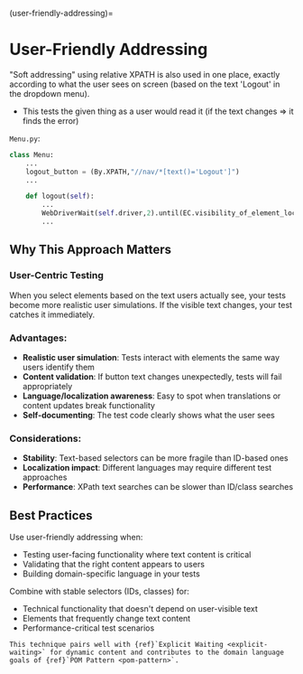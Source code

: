 (user-friendly-addressing)=
# User-Friendly Addressing

"Soft addressing" using relative XPATH is also used in one place, exactly according to what the user sees on screen (based on the text 'Logout' in the dropdown menu).
- This tests the given thing as a user would read it (if the text changes => it finds the error)

`Menu.py`:
```python
class Menu:
    ...
    logout_button = (By.XPATH,"//nav/*[text()='Logout']")
    ...

    def logout(self):
        ...
        WebDriverWait(self.driver,2).until(EC.visibility_of_element_located(self.logout_button)).click()
        ...
```

## Why This Approach Matters

### User-Centric Testing
When you select elements based on the text users actually see, your tests become more realistic user simulations. If the visible text changes, your test catches it immediately.

### Advantages:
- **Realistic user simulation**: Tests interact with elements the same way users identify them
- **Content validation**: If button text changes unexpectedly, tests will fail appropriately  
- **Language/localization awareness**: Easy to spot when translations or content updates break functionality
- **Self-documenting**: The test code clearly shows what the user sees

### Considerations:
- **Stability**: Text-based selectors can be more fragile than ID-based ones
- **Localization impact**: Different languages may require different test approaches
- **Performance**: XPath text searches can be slower than ID/class searches

## Best Practices

Use user-friendly addressing when:
- Testing user-facing functionality where text content is critical
- Validating that the right content appears to users
- Building domain-specific language in your tests

Combine with stable selectors (IDs, classes) for:
- Technical functionality that doesn't depend on user-visible text
- Elements that frequently change text content
- Performance-critical test scenarios

```{seealso}
This technique pairs well with {ref}`Explicit Waiting <explicit-waiting>` for dynamic content and contributes to the domain language goals of {ref}`POM Pattern <pom-pattern>`.
```
